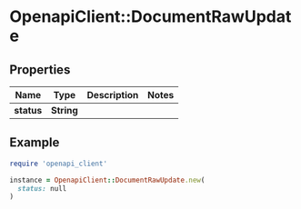 # OpenapiClient::DocumentRawUpdate

## Properties

| Name | Type | Description | Notes |
| ---- | ---- | ----------- | ----- |
| **status** | **String** |  |  |

## Example

```ruby
require 'openapi_client'

instance = OpenapiClient::DocumentRawUpdate.new(
  status: null
)
```

